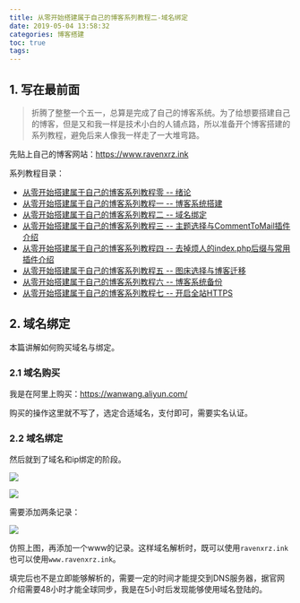 ```yaml
---
title: 从零开始搭建属于自己的博客系列教程二-域名绑定
date: 2019-05-04 13:58:32
categories: 博客搭建
toc: true
tags:
---
```


## 1.  写在最前面

> 折腾了整整一个五一，总算是完成了自己的博客系统。为了给想要搭建自己的博客，但是又和我一样是技术小白的人铺点路，所以准备开个博客搭建的系列教程，避免后来人像我一样走了一大堆弯路。

先贴上自己的博客网站：https://www.ravenxrz.ink   
<!-- more -->
系列教程目录：

- [从零开始搭建属于自己的博客系列教程零 -- 绪论](https://www.ravenxrz.ink/archives/ck27a6coa001t08vm7dom4ddk/)
- [从零开始搭建属于自己的博客系列教程一 -- 博客系统搭建](https://www.ravenxrz.ink/archives/ck27a6co2001d08vm37fp2jrz/)
- [从零开始搭建属于自己的博客系列教程二 -- 域名绑定](https://www.ravenxrz.ink/archives/ck27a6co5001i08vmexcp0gm3/)
- [从零开始搭建属于自己的博客系列教程三 -- 主题选择与CommentToMail插件介绍](https://www.ravenxrz.ink/archives/ck27a6cp5003u08vm39sqe1zg/)
- [从零开始搭建属于自己的博客系列教程四 -- 去掉烦人的index.php后缀与常用插件介绍](https://www.ravenxrz.ink/archives/ck27a6co9001r08vm7zd936xx/)
- [从零开始搭建属于自己的博客系列教程五 -- 图床选择与博客迁移](https://www.ravenxrz.ink/archives/ck27a6co7001l08vm695m3jwl/)
- [从零开始搭建属于自己的博客系列教程六 -- 博客系统备份](https://www.ravenxrz.ink/archives/ck27a6co8001o08vme47fc50a/)
- [从零开始搭建属于自己的博客系列教程七 -- 开启全站HTTPS](https://www.ravenxrz.ink/archives/ck27a6co4001g08vm38779qtt/)

## 2. 域名绑定

本篇讲解如何购买域名与绑定。

### 2.1 域名购买

我是在阿里上购买：https://wanwang.aliyun.com/ 

购买的操作这里就不写了，选定合适域名，支付即可，需要实名认证。

### 2.2 域名绑定

然后就到了域名和ip绑定的阶段。

![](https://pic.superbed.cn/item/5cfbb5b1451253d178d9cd55.png)

![](https://pic.superbed.cn/item/5cfbb5b2451253d178d9cd8d.png)

需要添加两条记录：

![](https://pic.superbed.cn/item/5cfbb5b9451253d178d9ce06.png)

仿照上图，再添加一个www的记录。这样域名解析时，既可以使用`ravenxrz.ink`也可以使用`www.ravenxrz.ink`。

填完后也不是立即能够解析的，需要一定的时间才能提交到DNS服务器，据官网介绍需要48小时才能全球同步，我是在5小时后发现能够使用域名登陆的。

